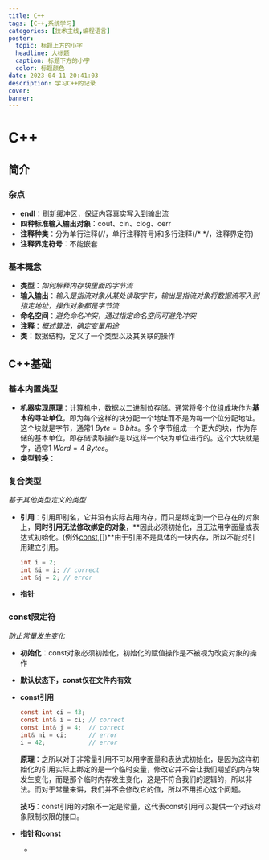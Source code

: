 ```yaml
---
title: C++
tags: [C++,系统学习]
categories: [技术主线,编程语言]
poster:
  topic: 标题上方的小字
  headline: 大标题
  caption: 标题下方的小字
  color: 标题颜色
date: 2023-04-11 20:41:03
description: 学习C++的记录
cover:
banner:
---
```


# C++

## 简介

### 杂点

* **endl**：刷新缓冲区，保证内容真实写入到输出流
* **四种标准输入输出对象**：cout、cin、clog、cerr
* **注释种类**：分为单行注释(//，单行注释符号)和多行注释(/* */，注释界定符)
* **注释界定符号**：不能嵌套

### 基本概念

* **类型**：*如何解释内存块里面的字节流*
* **输入输出**：*输入是指流对象从某处读取字节，输出是指流对象将数据流写入到指定地址，操作对象都是字节流*
* **命名空间**：*避免命名冲突，通过指定命名空间可避免冲突*
* **注释**：*概述算法，确定变量用途*
* **类**：数据结构，定义了一个类型以及其关联的操作

## C++基础

### 基本内置类型

* **机器实现原理**：计算机中，数据以二进制位存储。通常将多个位组成块作为**基本的寻址单位**，即为每个这样的块分配一个地址而不是为每一个位分配地址。这个块就是字节，通常$1\;Byte=8\;bits$。多个字节组成一个更大的块，作为存储的基本单位，即存储读取操作是以这样一个块为单位进行的。这个大块就是字，通常$1\;Word=4\;Bytes$。
* **类型转换**：

### 复合类型

*基于其他类型定义的类型*

* **引用**：引用即别名，它并没有实际占用内存，而只是绑定到一个已存在的对象上，**同时引用无法修改绑定的对象**，**因此必须初始化，且无法用字面量或表达式初始化。(例外[const](###const限定符),[])**由于引用不是具体的一块内存，所以不能对引用建立引用。

  ```C
  int i = 2;
  int &i = i; // correct
  int &j = 2; // error
  ```

* **指针**

### const限定符

*防止常量发生变化*

* **初始化**：const对象必须初始化，初始化的赋值操作是不被视为改变对象的操作

* **默认状态下，const仅在文件内有效**

* **const引用**

  ```c
  const int ci = 43;
  const int& i = ci; // correct
  const int& j = 4;  // correct
  int& ni = ci;      // error
  i = 42;            // error
  ```

  **原理**：之所以对于非常量引用不可以用字面量和表达式初始化，是因为这样初始化的引用实际上绑定的是一个临时变量，修改它并不会让我们期望的内存块发生变化，而是那个临时内存发生变化，这是不符合我们的逻辑的，所以非法。而对于常量来讲，我们并不会修改它的值，所以不用担心这个问题。

  **技巧**：const引用的对象不一定是常量，这代表const引用可以提供一个对该对象限制权限的接口。

* **指针和const**

  * 
